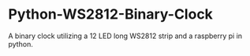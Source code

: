 # Python-WS2812-Binary-Clock
A binary clock utilizing a 12 LED long WS2812 strip and a raspberry pi in python.
